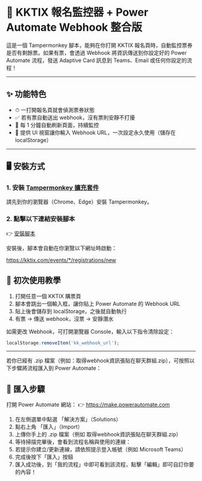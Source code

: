 # 🎫 KKTIX 報名監控器 + Power Automate Webhook 整合版

這是一個 Tampermonkey 腳本，能夠在你打開 KKTIX 報名頁時，自動監控票券是否有剩餘票。如果有票，會透過 Webhook 將資訊傳送到你設定好的 Power Automate 流程，發送 Adaptive Card 訊息到 Teams、Email 或任何你設定的流程！

---

## ✨ 功能特色

- ⏱ 一打開報名頁就會偵測票券狀態
- ✅ 若有票自動送出 webhook，沒有票則安靜不打擾
- 🔁 每 1 分鐘自動刷新頁面，持續監控
- 🧠 提供 UI 視窗讓你輸入 Webhook URL，一次設定永久使用（儲存在 localStorage）

---

## 🖥 安裝方式

### 1. 安裝 [Tampermonkey 擴充套件](https://www.tampermonkey.net/)

請先到你的瀏覽器（Chrome、Edge）安裝 Tampermonkey。

### 2. 點擊以下連結安裝腳本

👉 [安裝腳本](https://raw.githubusercontent.com/YehHank/kktix-ticket-watcher/main/kktix-watcher.user.js)

安裝後，腳本會自動在你瀏覽以下網址時啟動：

https://kktix.com/events/*/registrations/new

## 🧪 初次使用教學

1. 打開任意一個 KKTIX 購票頁
2. 腳本會跳出一個輸入框，讓你貼上 Power Automate 的 Webhook URL
3. 貼上後會儲存到 localStorage，之後就自動執行
4. 有票 → 傳送 webhook，沒票 → 安靜潛水

如需更改 Webhook，可打開瀏覽器 Console，輸入以下指令清除設定：
```js
localStorage.removeItem('kk_webhook_url');
```

---

若你已經有 .zip 檔案（例如：取得webhook資訊張貼在聊天群組.zip），可按照以下步驟將流程匯入到 Power Automate：

## 🔧 匯入步驟

打開 Power Automate 網站：
👉 https://make.powerautomate.com

1. 在左側選單中點選 「解決方案」（Solutions）
2. 點右上角 「匯入」（Import）
3. 上傳你手上的 .zip 檔案（例如 取得webhook資訊張貼在聊天群組.zip）
4. 等待掃描完畢後，會看到流程名稱與使用的連線：
5. 若提示你建立/更新連線，請依照提示登入帳號（例如 Microsoft Teams）
6. 完成後按下「匯入」按鈕
7. 匯入成功後，到「我的流程」中即可看到該流程，點擊「編輯」即可自訂你要的內容！
